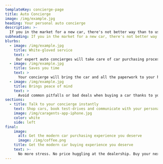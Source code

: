 ```yaml
---
templateKey: concierge-page
title: Auto Concierge
image: /img/example.jpg
heading: Your personal auto concierge
description: >-
  If you in the market for a new car, there's not better way than to use famous CARAGENTS service
subheading: If you in the market for a new car, there's not better way than to use famous CARAGENTS service
blurbs:
  - image: /img/example.jpg
    title: White-gloved service
    text: >
     Our expert auto concierges will take care of car purchasing process for you, while you focus on things that matter
  - image: /img/example.jpg
    title: Saves you time
    text: >
      Your concierge will bring the car and all the paperwork to your home or office
  - image: /img/example.jpg
    title: Brings peace of mind
    text: >
      Avoid common pitfalls or bad deals when buying a car thanks to your concierge's expert knowledge of the market
sections:
  - title: Talk to your concierge instantly
    text: Shop cars, book test-drives and communicate with your personal Concierge instantly from  your smartphone using our mobile app for Apple or Android
    image: /img/caragents-app-iphone.jpg
    color: white
    side: left
final:
    image:
      alt: Get the modern car purchasing experience you deserve
      image: /img/coffee.png
    title: Get the modern car buying experience you deserve
    text: >-
      No more stress. No price huggling at the dealership. Buy your next car from the comfort of your home!
---
```

